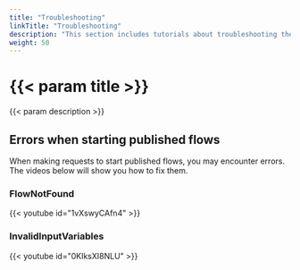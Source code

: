 ```yaml
---
title: "Troubleshooting"
linkTitle: "Troubleshooting"
description: "This section includes tutorials about troubleshooting the {{% ctx %}} Innovation platform."
weight: 50
---
```


# {{< param title >}}

{{< param description >}}

## Errors when starting published flows

When making requests to start published flows, you may encounter errors. The videos below will show you how to fix them.

### FlowNotFound

{{< youtube id="1vXswyCAfn4" >}}

### InvalidInputVariables

{{< youtube id="0KIksXI8NLU" >}}